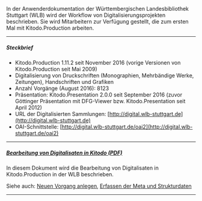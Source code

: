 In der Anwenderdokumentation der Württembergischen Landesbibliothek Stuttgart (WLB) wird der Workflow von Digitalisierungsprojekten beschrieben. Sie wird Mitarbeitern zur Verfügung gestellt, die zum ersten Mal mit Kitodo.Production arbeiten. 

---

##### _Steckbrief_ 

- Kitodo.Production 1.11.2 seit November 2016 (vorige Versionen von Kitodo.Production seit Mai 2009)
- Digitalisierung von Druckschriften (Monographien, Mehrbändige Werke, Zeitungen), Handschriften und Grafiken 
- Anzahl Vorgänge (August 2016): 8123
- Präsentation: Kitodo.Presentation 2.0.0 seit September 2016 (zuvor Göttinger Präsentation mit DFG-Viewer bzw. Kitodo.Presentation seit April 2012)
- URL der Digitalisierten Sammlungen: [http://digital.wlb-stuttgart.de](http://digital.wlb-stuttgart.de)
- OAI-Schnittstelle: [http://digital.wlb-stuttgart.de/oai2](http://digital.wlb-stuttgart.de/oai2)

---

##### _[Bearbeitung von Digitalisaten in Kitodo (PDF)](WLB_Doku/goobi_bearbeitung_2016_08.pdf)_

In diesem Dokument wird die Bearbeitung von Digitalisaten in Kitodo.Production in der WLB beschrieben. 

Siehe auch: [Neuen Vorgang anlegen](https://github.com/kitodo/kitodo-production/wiki/Neuen-Vorgang-anlegen), [Erfassen der Meta und Strukturdaten](https://github.com/kitodo/kitodo-production/wiki/Erfassen-der-Meta--und-Strukturdaten)

---
